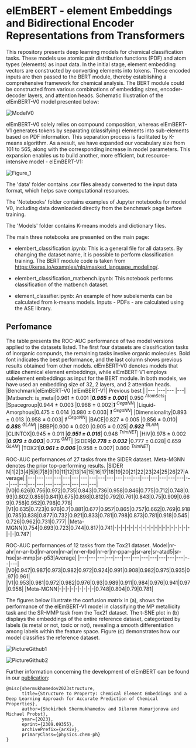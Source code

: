 # elEmBERT - element Embeddings and Bidirectional Encoder Representations from Transformers

This repository presents deep learning models for chemical classification tasks. These models use atomic pair distribution functions (PDF) and atom types (elements) as input data. 
In the initial stage, element embedding vectors are constructed by converting elements into tokens. These encoded inputs are then passed to the BERT module, thereby establishing a comprehensive framework for chemical analysis. The BERT module could be constructed from various combinations of embedding sizes, encoder-decoder layers, and attention heads. Schematic Illustration of the elEmBERT-V0 model presented below: 

![ModelV0](https://github.com/dmamur/elementsem/assets/60742014/69492ddd-2dc0-492e-9090-e46380e578b5)


elEmBERT-V0 solely relies on compound composition, whereas elEmBERT-V1 generates tokens by separating (classifying) elements into sub-elements based on PDF information. This separation process is facilitated by K-means algorithm. As a result, we have expanded our vocabulary size from 101 to 565, along with the corresponding increase in model parameters. This expansion enables us to build another, more efficient, but resource-intensive model - elEmBERT-V1:

![Figure_1](https://github.com/user-attachments/assets/142f48cf-1e15-4d9b-a57a-552927488133)



The 'data' folder contains .csv files already converted to the input data format, which helps save computational resources.

The 'Notebooks' folder contains examples of Jupyter notebooks for model V0, including data downloaded directly from the benchmark page before training.

The 'Models' folder contains K-means models and dictionary files.

The main three notebooks are presented on the main page:
- elembert_classification.ipynb: This is a general file for all datasets. By changing the dataset name, it is possible to perform classification training. The BERT module code is taken from https://keras.io/examples/nlp/masked_language_modeling/.

- elembert_classification_matbench.ipynb: This notebook performs classification of the matbench dataset.

- element_classifier.ipynb: An example of how subelements can be calculated from k-means models. Inputs - PDFs - are calculated using the ASE library. 

## Perfomance
The table presents the ROC-AUC performance of two model versions applied to the datasets listed. The first four datasets are classification tasks of inorganic compunds, the remaining tasks involve organic molecules. Bold font indicates the best performance, and the last column shows previous results obtained from other models. elEmBERT-V0 denotes models that utilize chemical element embeddings, while elEmBERT-V1 employs subelement embeddings as input for the BERT module.
In both models, we have used an embedding size of 32, 2 layers, and 2 attention heads.
|Benchmark|elEmBERT-V0 |elEmBERT-V1| Previous best   |
|--- |---|--- |---|
|Matbench: is_metal|0.961 ± 0.001	|***0.965 ± 0.001***| 0.950 $^{AtomSets}$|
|Spacegroup|0.944 ± 0.003	|0.968 ± 0.002|***1***       $^{CegaNN  }$|
|Liquid-Amorphous|0.475 ± 0.014	|0.980 ± 0.003| ***1***       $^{CegaNN  }$|
|Dimensionality|0.893 ± 0.013	|0.958 ± 0.003| ***1***       $^{CegaNN  }$|
|BACE|0.827 ± 0.005	|0.856 ± 0.010| ***0.88***8 $^{GLAM    }$|
|BBBP|0.900 ± 0.020	|0.905 ± 0.025| ***0.932*** $^{GLAM    }$|
|CLINTOX|0.945 ± 0.011	|***0.951 ± 0.016***| 0.948 $^{TrimNET }$|
|HIV|0.978 ± 0.002	|***0.979 ± 0.003***| 0.776 $^{GMT     }$|
|SIDER|***0.778 ± 0.032***	|0.777 ± 0.028| 0.659 $^{GLAM    }$|
|TOX21|***0.961 ± 0.006***	|0.958 ± 0.007| 0.860 $^{TrimNET }$|


ROC-AUC performances of 27 tasks from the SIDER dataset. Meta-MGNN denotes the prior top-performing results. 
|SIDER N|1|2|3|4|5|6|7|8|9|10|11|12|13|14|15|16|17|18|19|20|21|22|23|24|25|26|27|Average|
|---|---|---|---|---|---|---|---|---|---|---|---|---|---|---|---|---|---|---|---|---|---|---|---|---|---|---|---|---|
|V0|0.626|0.756|0.972|0.735|0.843|0.736|0.958|0.846|0.775|0.712|0.748|0.93|0.802|0.859|0.841|0.675|0.898|0.812|0.792|0.761|0.843|0.75|0.909|0.669|0.758|0.952|0.798|0.778|
|V1|0.635|0.723|0.976|0.7|0.881|0.677|0.957|0.865|0.757|0.662|0.769|0.918|0.785|0.838|0.877|0.732|0.921|0.833|0.781|0.798|0.873|0.781|0.918|0.545|0.726|0.962|0.731|0.777|
|Meta-MGNN|0.754|0.693|0.723|0.744|0.817|0.741|-|-|-|-|-|-|-|-|-|-|-|-|-|-|-|-|-|-|-|-|-|0.747|

ROC-AUC performances of 12 tasks from the Tox21 dataset.
Model|nr-ahr|nr-ar-lbd|nr-arom|nr-ar|nr-er-lbd|nr-er|nr-ppar-g|sr-are|sr-atad5|sr-hse|sr-mmp|sr-p53|Average|
|---|---|---|---|---|---|---|---|---|---|---|---|---|---|
|V0|0.947|0.987|0.973|0.982|0.972|0.924|0.991|0.908|0.982|0.975|0.935|0.97|0.961|
|V1|0.953|0.981|0.972|0.982|0.976|0.93|0.989|0.911|0.984|0.976|0.941|0.97|0.958|
|Meta-MGNN|-|-|-|-|-|-|-|-|-|0.748|0.804|0.79|0.781|


The figures below illustrate the confusion matrix in (a), shows the performance of the elEmBERT-V1 model in classifying the MP metallicity task and the SR-MMP task from the Tox21 dataset. The t-SNE plot in (b) displays the embeddings of the entire reference dataset, categorized by labels (is metal or not, toxic or not), revealing a smooth differentiation among labels within the feature space. Figure (c) demonstrates how our model classifies the reference dataset.

![PictureGithub1](https://github.com/dmamur/elementsem/assets/60742014/1d4de4b0-464b-4d12-b145-1698f9df6d64)

![PictureGithub2](https://github.com/dmamur/elementsem/assets/60742014/e900f37b-54f0-4a29-b1db-4ee124711d61)


Further information concerning the development of elEmBERT can be found in our [publication](https://arxiv.org/abs/2309.09355):
```
@misc{shermukhamedov2023structure,
      title={Structure to Property: Chemical Element Embeddings and a Deep Learning Approach for Accurate Prediction of Chemical Properties}, 
      author={Shokirbek Shermukhamedov and Dilorom Mamurjonova and Michael Probst},
      year={2023},
      eprint={2309.09355},
      archivePrefix={arXiv},
      primaryClass={physics.chem-ph}
}
```





